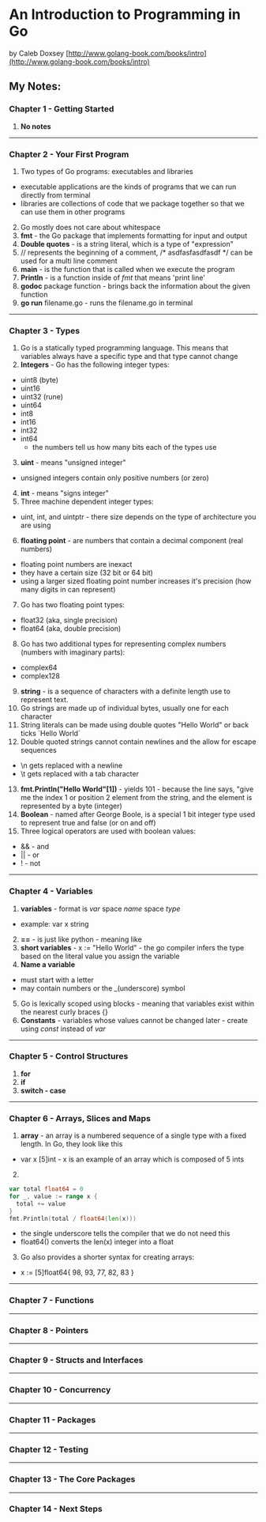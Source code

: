 # An Introduction to Programming in Go
by Caleb Doxsey
[http://www.golang-book.com/books/intro](http://www.golang-book.com/books/intro)

## My Notes:

### Chapter 1 - Getting Started

1. **No notes**
---

### Chapter 2 - Your First Program

1. Two types of Go programs:  executables and libraries
  - executable applications are the kinds of programs that we can run directly from terminal
  - libraries are collections of code that we package together so that we can use them in other programs
2. Go mostly does not care about whitespace
3. **fmt** - the Go package that implements formatting for input and output
4. **Double quotes** - is a string literal, which is a type of "expression"
5. // represents the beginning of a comment, /* asdfasfasdfasdf */ can be used for a multi line comment
6. **main** - is the function that is called when we execute the program
7. **Println** - is a function inside of _fmt_ that means 'print line'
8. **godoc** package function - brings back the information about the given function
9. **go run** filename.go - runs the filename.go in terminal

---

### Chapter 3 - Types

1. Go is a statically typed programming language.  This means that variables always have a specific type and that type cannot change
2. **Integers** - Go has the following integer types:
  - uint8 (byte)
  - uint16
  - uint32 (rune)
  - uint64
  - int8
  - int16
  - int32
  - int64
    - the numbers tell us how many bits each of the types use
3. **uint** - means "unsigned integer"
  - unsigned integers contain only positive numbers (or zero)
4. **int** - means "signs integer"
5. Three machine dependent integer types:
  - uint, int, and uintptr - there size depends on the type of architecture you are using
6. **floating point** - are numbers that contain a decimal component (real numbers)
  - floating point numbers are inexact
  - they have a certain size (32 bit or 64 bit)
  - using a larger sized floating point number increases it's precision (how many digits in can represent)
7. Go has two floating point types:
  - float32 (aka, single precision)
  - float64 (aka, double precision)
8. Go has two additional types for representing complex numbers (numbers with imaginary parts):
  - complex64
  - complex128
9. **string** - is a sequence of characters with a definite length use to represent text.
10. Go strings are made up of individual bytes, usually one for each character
11. String literals can be made using double quotes "Hello World" or back ticks \`Hello World\`
12. Double quoted strings cannot contain newlines and the allow for escape sequences
  - \n gets replaced with a newline
  - \t gets replaced with a tab character
13. **fmt.Println("Hello World"[1])** -  yields 101 - because the line says, "give me the index 1 or position 2 element from the string, and the element is represented by a byte (integer)
14. **Boolean** - named after George Boole, is a special 1 bit integer type used to represent true and false (or on and off)
15. Three logical operators are used with boolean values:
  - && - and
  - || - or
  - ! - not
  ---

### Chapter 4 - Variables

1. **variables** - format is _var_ space _name_ space _type_
  - example:  var x string
2. **==** - is just like python - meaning like
3. **short variables** - x := "Hello World" - the go compiler infers the type based on the literal value you assign the variable
4. **Name a variable**
  - must start with a letter
  - may contain numbers or the \_(underscore) symbol
5. Go is lexically scoped using blocks - meaning that variables exist within the nearest curly braces {}
6. **Constants** - variables whose values cannot be changed later - create using _const_ instead of _var_

---

### Chapter 5 - Control Structures

1. **for**
2. **if**
3. **switch - case**

---

### Chapter 6 - Arrays, Slices and Maps

1. **array** - an array is a numbered sequence of a single type with a fixed length.  In Go, they look like this
  - var x \[5\]int - x is an example of an array which is composed of 5 ints
2.
```go
var total float64 = 0
for _, value := range x {
  total += value
}
fmt.Println(total / float64(len(x)))
```
  - the single underscore tells the compiler that we do not need this
  - float64() converts the len(x) integer into a float
3. Go also provides a shorter syntax for creating arrays:
  - x := \[5\]float64{ 98, 93, 77, 82, 83 }
  
---

### Chapter 7 - Functions

---

### Chapter 8 - Pointers

---

### Chapter 9 - Structs and Interfaces

---

### Chapter 10 - Concurrency

---

### Chapter 11 - Packages

---

### Chapter 12 - Testing

---

### Chapter 13 - The Core Packages

---

### Chapter 14 - Next Steps
